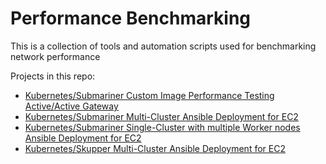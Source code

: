 # Performance Benchmarking

This is a collection of tools and automation scripts used for benchmarking network performance 

Projects in this repo:

- [Kubernetes/Submariner Custom Image Performance Testing Active/Active Gateway](submariner-ec2-custom-multi-active-gateway/README.md)
- [Kubernetes/Submariner Multi-Cluster Ansible Deployment for EC2](submariner-ec2-multi-cluster/README.md)
- [Kubernetes/Submariner Single-Cluster with multiple Worker nodes Ansible Deployment for EC2](submariner-ec2-single-cluster-multi-worker/README.md)
- [Kubernetes/Skupper Multi-Cluster Ansible Deployment for EC2](skupper-ec2-deployment/README.md)
